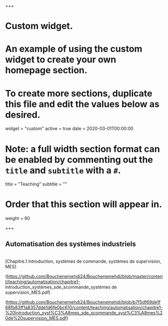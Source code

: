 +++
# Custom widget.
# An example of using the custom widget to create your own homepage section.
# To create more sections, duplicate this file and edit the values below as desired.
widget = "custom"
active = true
date = 2020-03-01T00:00:00

# Note: a full width section format can be enabled by commenting out the `title` and `subtitle` with a `#`.
title = "Teaching"
subtitle = ""

# Order that this section will appear in.
weight = 90

+++
## Automatisation des systèmes industriels

</br>
[Chapitre.1 Introduction, systèmes de commande, systèmes de supervision, MES]

(https://github.com/Bouchenemehdi24/Bouchenemehdi/blob/master/content/teaching/automatisation/chapitre1- Introduction_systèmes_sde_scommande_systèmes de supervision_MES.pdf)


(https://github.com/Bouchenemehdi24/Bouchenemehdi/blob/b7f5df69de1f68fb83ff1a8357dde1d6fe0bc610/content/teaching/automatisation/chapitre1-%20Introduction_syst%C3%A8mes_sde_scommande_syst%C3%A8mes%20de%20supervision_MES.pdf)


</br>
